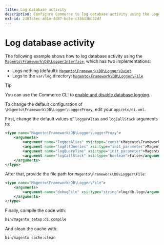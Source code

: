 ```yaml
---
title: Log database activity
description: Configure Commerce to log database activity using the Logger interface.
exl-id: 2487c5ec-a01e-4d87-bc5e-c33643b032df
---
```

# Log database activity

The following example shows how to log database activity using the [`Magento\Framework\DB\LoggerInterface`][interface], which has two implementations:

- Logs nothing (default): [`Magento\Framework\DB\Logger\Quiet`][quiet]
- Logs to the `var/log` directory: [`Magento\Framework\DB\Logger\File`][file]

>[!TIP]
>
>You can use the Commerce CLI to [enable and disable database logging](../cli/enable-logging.md#database-logging).

To change the default configuration of `\Magento\Framework\DB\Logger\LoggerProxy`, edit your `app/etc/di.xml`.

First, change the default values of `loggerAlias` and `logCallStack` arguments to:

```xml
<type name="Magento\Framework\DB\Logger\LoggerProxy">
    <arguments>
        <argument name="loggerAlias" xsi:type="const">Magento\Framework\DB\Logger\LoggerProxy::LOGGER_ALIAS_FILE</argument>
        <argument name="logAllQueries" xsi:type="init_parameter">Magento\Framework\Config\ConfigOptionsListConstants::CONFIG_PATH_DB_LOGGER_LOG_EVERYTHING</argument>
        <argument name="logQueryTime" xsi:type="init_parameter">Magento\Framework\Config\ConfigOptionsListConstants::CONFIG_PATH_DB_LOGGER_QUERY_TIME_THRESHOLD</argument>
        <argument name="logCallStack" xsi:type="boolean">false</argument>
    </arguments>
</type>
```

After that, provide the file path for `Magento\Framework\DB\Logger\File`:

```xml
<type name="Magento\Framework\DB\Logger\File">
    <arguments>
        <argument name="debugFile" xsi:type="string">log/db.log</argument>
    </arguments>
</type>
```

Finally, compile the code with:

```bash
bin/magento setup:di:compile
```

And clean the cache with:

```bash
bin/magento cache:clean
```

<!-- link definitions -->

[file]: https://github.com/magento/magento2/blob/2.4/lib/internal/Magento/Framework/DB/Logger/File.php
[interface]: https://github.com/magento/magento2/blob/2.4/lib/internal/Magento/Framework/DB/LoggerInterface.php
[quiet]: https://github.com/magento/magento2/blob/2.4/lib/internal/Magento/Framework/DB/Logger/Quiet.php
